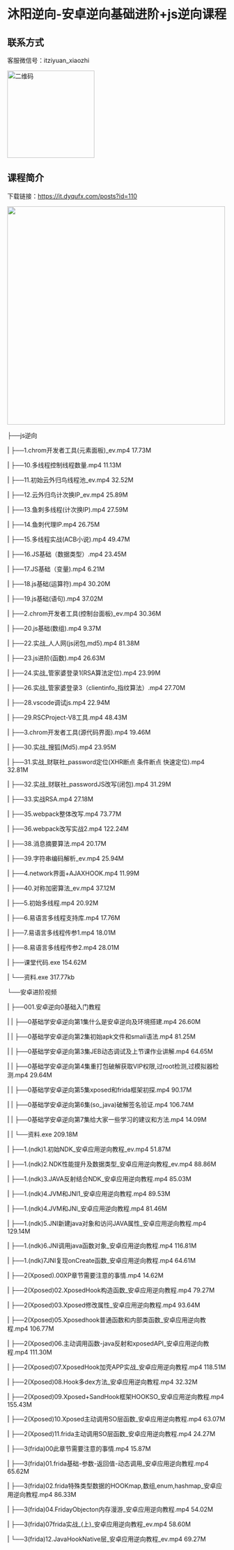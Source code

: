# 沐阳逆向-安卓逆向基础进阶+js逆向课程

## 联系方式

客服微信号：itziyuan_xiaozhi

<img src="https://ziyuanyun.oss-cn-guangzhou.aliyuncs.com/common/20240614073449/666b82192834a.jpg" width="200" height="200" alt="二维码">

## 课程简介

下载链接：https://it.dyqufx.com/posts?id=110

<img src="https://ziyuanyun.oss-cn-guangzhou.aliyuncs.com/yun/20240515151612/6644613c6ac89.jpg" width="500" alt="">

  

 ├──js逆向

 | ├──1.chrom开发者工具(元素面板)_ev.mp4 17.73M

 | ├──10.多线程控制线程数量.mp4 11.13M

 | ├──11.初始云外归鸟线程池_ev.mp4 32.52M

 | ├──12.云外归鸟计次换IP_ev.mp4 25.89M

 | ├──13.鱼刺多线程(计次换IP).mp4 27.59M

 | ├──14.鱼刺代理IP.mp4 26.75M

 | ├──15.多线程实战(ACB小说).mp4 49.47M

 | ├──16.JS基础（数据类型）.mp4 23.45M

 | ├──17.JS基础（变量).mp4 6.21M

 | ├──18.js基础(运算符).mp4 30.20M

 | ├──19.js基础(语句).mp4 37.02M

 | ├──2.chrom开发者工具(控制台面板)_ev.mp4 30.36M

 | ├──20.js基础(数组).mp4 9.37M

 | ├──22.实战_人人网(js闭包,md5).mp4 81.38M

 | ├──23.js进阶(函数).mp4 26.63M

 | ├──24.实战_管家婆登录1(RSA算法定位).mp4 23.99M

 | ├──26.实战_管家婆登录3（clientinfo_指纹算法）.mp4 27.70M

 | ├──28.vscode调试js.mp4 22.94M

 | ├──29.RSCProject-V8工具.mp4 48.43M

 | ├──3.chrom开发者工具(源代码界面).mp4 19.46M

 | ├──30.实战_搜狐(Md5).mp4 23.95M

 | ├──31.实战_财联社_password定位(XHR断点 条件断点 快速定位).mp4 32.81M

 | ├──32.实战_财联社_passwordJS改写(闭包).mp4 31.29M

 | ├──33.实战RSA.mp4 27.18M

 | ├──35.webpack整体改写.mp4 73.77M

 | ├──36.webpack改写实战2.mp4 122.24M

 | ├──38.消息摘要算法.mp4 20.17M

 | ├──39.字符串编码解析_ev.mp4 25.94M

 | ├──4.network界面+AJAXHOOK.mp4 11.99M

 | ├──40.对称加密算法_ev.mp4 37.12M

 | ├──5.初始多线程.mp4 20.92M

 | ├──6.易语言多线程支持库.mp4 17.76M

 | ├──7.易语言多线程传参1.mp4 18.01M

 | ├──8.易语言多线程传参2.mp4 28.01M

 | ├──课堂代码.exe 154.62M

 | └──资料.exe 317.77kb

 └──安卓进阶视频

 | ├──001.安卓逆向0基础入门教程

 | | ├──0基础学安卓逆向第1集什么是安卓逆向及环境搭建.mp4 26.60M

 | | ├──0基础学安卓逆向第2集初始apk文件和smali语法.mp4 81.25M

 | | ├──0基础学安卓逆向第3集JEB动态调试及上节课作业讲解.mp4 64.65M

 | | ├──0基础学安卓逆向第4集重打包破解获取VIP权限,过root检测,过模拟器检测.mp4 29.64M

 | | ├──0基础学安卓逆向第5集xposed和frida框架初探.mp4 90.17M

 | | ├──0基础学安卓逆向第6集(so_java)破解签名验证.mp4 106.74M

 | | ├──0基础学安卓逆向第7集给大家一些学习的建议和方法.mp4 14.09M

 | | └──资料.exe 209.18M

 | ├──1.(ndk)1.初始NDK_安卓应用逆向教程_ev.mp4 51.87M

 | ├──1.(ndk)2.NDK性能提升及数据类型_安卓应用逆向教程_ev.mp4 88.86M

 | ├──1.(ndk)3.JAVA反射结合NDK_安卓应用逆向教程.mp4 85.03M

 | ├──1.(ndk)4.JVM和JNI1_安卓应用逆向教程.mp4 89.53M

 | ├──1.(ndk)4.JVM和JNI_安卓应用逆向教程.mp4 81.46M

 | ├──1.(ndk)5.JNI新建java对象和访问JAVA属性_安卓应用逆向教程.mp4 129.14M

 | ├──1.(ndk)6.JNI调用java函数对象_安卓应用逆向教程.mp4 116.81M

 | ├──1.(ndk)7JNI复现onCreate函数_安卓应用逆向教程.mp4 64.61M

 | ├──2(Xposed).00XP章节需要注意的事情.mp4 14.62M

 | ├──2(Xposed)02.XposedHook构造函数_安卓应用逆向教程.mp4 79.27M

 | ├──2(Xposed)03.Xposed修改属性_安卓应用逆向教程.mp4 93.64M

 | ├──2(Xposed)05.Xposedhook普通函数和内部类函数_安卓应用逆向教程.mp4 106.77M

 | ├──2(Xposed)06.主动调用函数-java反射和xposedAPI_安卓应用逆向教程.mp4 111.30M

 | ├──2(Xposed)07.XposedHook加壳APP实战_安卓应用逆向教程.mp4 118.51M

 | ├──2(Xposed)08.Hook多dex方法_安卓应用逆向教程.mp4 32.32M

 | ├──2(Xposed)09.Xposed+SandHook框架HOOKSO_安卓应用逆向教程.mp4 155.43M

 | ├──2(Xposed)10.Xposed主动调用SO层函数_安卓应用逆向教程.mp4 63.07M

 | ├──2(Xposed)11.frida主动调用SO层函数_安卓应用逆向教程.mp4 24.27M

 | ├──3(frida)00此章节需要注意的事情.mp4 15.87M

 | ├──3(frida)01.frida基础-参数-返回值-动态调用_安卓应用逆向教程.mp4 65.62M

 | ├──3(frida)02.frida特殊类型数据的HOOKmap,数组,enum,hashmap_安卓应用逆向教程.mp4 86.33M

 | ├──3(frida)04.FridayObjecton内存漫游_安卓应用逆向教程.mp4 54.02M

 | ├──3(frida)07frida实战_(上)_安卓应用逆向教程_ev.mp4 58.60M

 | └──3(frida)12.JavaHookNative层_安卓应用逆向教程_ev.mp4 69.27M

  